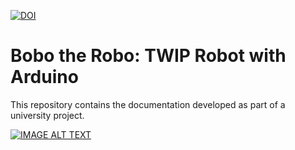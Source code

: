 [![DOI](https://zenodo.org/badge/1015992026.svg)](https://doi.org/10.5281/zenodo.16982844)

# Bobo the Robo: TWIP Robot with Arduino

This repository contains the documentation developed as part of a university project.

[![IMAGE ALT TEXT](https://youtu.be/l3WrvmigYPI/0.jpg)](https://youtu.be/l3WrvmigYPI)
